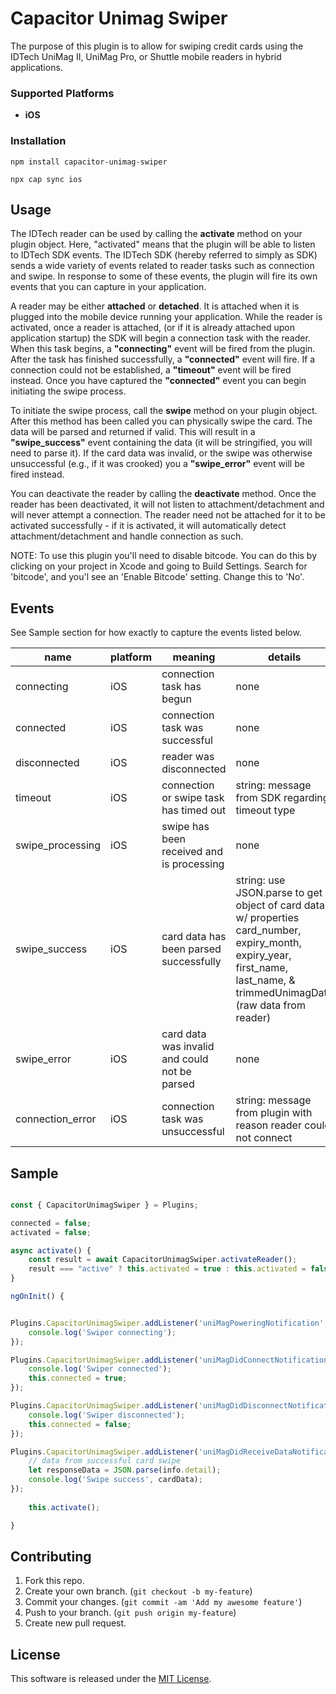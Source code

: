# Capacitor Unimag Swiper

The purpose of this plugin is to allow for swiping credit cards using the IDTech UniMag II, UniMag Pro, or Shuttle mobile readers in hybrid applications.

### Supported Platforms

- **iOS**

### Installation

```
npm install capacitor-unimag-swiper
```

```
npx cap sync ios
```

## Usage

The IDTech reader can be used by calling the **activate** method on your plugin object. Here, "activated" means that the plugin will be able to listen to IDTech SDK events. The IDTech SDK (hereby referred to simply as SDK) sends a wide variety of events related to reader tasks such as connection and swipe. In response to some of these events, the plugin will fire its own events that you can capture in your application.

A reader may be either **attached** or **detached**. It is attached when it is plugged into the mobile device running your application. While the reader is activated, once a reader is attached, (or if it is already attached upon application startup) the SDK will begin a connection task with the reader. When this task begins, a **"connecting"** event will be fired from the plugin. After the task has finished successfully, a **"connected"** event will fire. If a connection could not be established, a **"timeout"** event will be fired instead. Once you have captured the **"connected"** event you can begin initiating the swipe process.

To initiate the swipe process, call the **swipe** method on your plugin object. After this method has been called you can physically swipe the card. The data will be parsed and returned if valid. This will result in a **"swipe_success"** event containing the data (it will be stringified, you will need to parse it). If the card data was invalid, or the swipe was otherwise unsuccessful (e.g., if it was crooked) you a **"swipe_error"** event will be fired instead.

You can deactivate the reader by calling the **deactivate** method. Once the reader has been deactivated, it will not listen to attachment/detachment and will never attempt a connection. The reader need not be attached for it to be activated successfully - if it is activated, it will automatically detect attachment/detachment and handle connection as such.

NOTE: To use this plugin you'll need to disable bitcode. You can do this by clicking on your project in Xcode and going to Build Settings. Search for 'bitcode', and you'l see an 'Enable Bitcode' setting. Change this to 'No'. 

## Events

See Sample section for how exactly to capture the events listed below.

| name                 | platform     | meaning                                                                                                                                            | details                                                                                                                                                                   |
| -------------------- | ------------ | -------------------------------------------------------------------------------------------------------------------------------------------------- | ------------------------------------------------------------------------------------------------------------------------------------------------------------------------- |
| connecting           | iOS | connection task has begun                                                                                                                          | none                                                                                                                                                                      |
| connected            | iOS | connection task was successful                                                                                                                     | none                                                                                                                                                                      |
| disconnected         | iOS | reader was disconnected                                                                                                                            | none                                                                                                                                                                      |
| timeout              | iOS | connection or swipe task has timed out                                                                                                             | string: message from SDK regarding timeout type                                                                                                                           |
| swipe_processing     | iOS | swipe has been received and is processing                                                                                                          | none                                                                                                                                                                      |
| swipe_success        | iOS | card data has been parsed successfully                                                                                                             | string: use JSON.parse to get object of card data w/ properties card_number, expiry_month, expiry_year, first_name, last_name, & trimmedUnimagData (raw data from reader) |
| swipe_error          | iOS | card data was invalid and could not be parsed                                                                                                      | none                                                                                                                                                                      |
| connection_error     | iOS          | connection task was unsuccessful                                                                                                                   | string: message from plugin with reason reader could not connect                                                                                                          |


## Sample

```javascript

const { CapacitorUnimagSwiper } = Plugins;

connected = false;
activated = false;

async activate() {
    const result = await CapacitorUnimagSwiper.activateReader();
    result === "active" ? this.activated = true : this.activated = false;
}

ngOnInit() {


Plugins.CapacitorUnimagSwiper.addListener('uniMagPoweringNotification', (info: any) => {
    console.log('Swiper connecting');
});

Plugins.CapacitorUnimagSwiper.addListener('uniMagDidConnectNotification', (info: any) => {
    console.log('Swiper connected');
    this.connected = true;
});

Plugins.CapacitorUnimagSwiper.addListener('uniMagDidDisconnectNotification', (info: any) => {
    console.log('Swiper disconnected');
    this.connected = false;
});

Plugins.CapacitorUnimagSwiper.addListener('uniMagDidReceiveDataNotification', (info: any) => {
    // data from successful card swipe
    let responseData = JSON.parse(info.detail);
    console.log('Swipe success', cardData);
});
        
    this.activate();

}

```

## Contributing 

1. Fork this repo.
2. Create your own branch. (`git checkout -b my-feature`)
3. Commit your changes. (`git commit -am 'Add my awesome feature'`)
4. Push to your branch. (`git push origin my-feature`)
5. Create new pull request.

## License

This software is released under the <a href="https://opensource.org/licenses/MIT">MIT License</a>.
